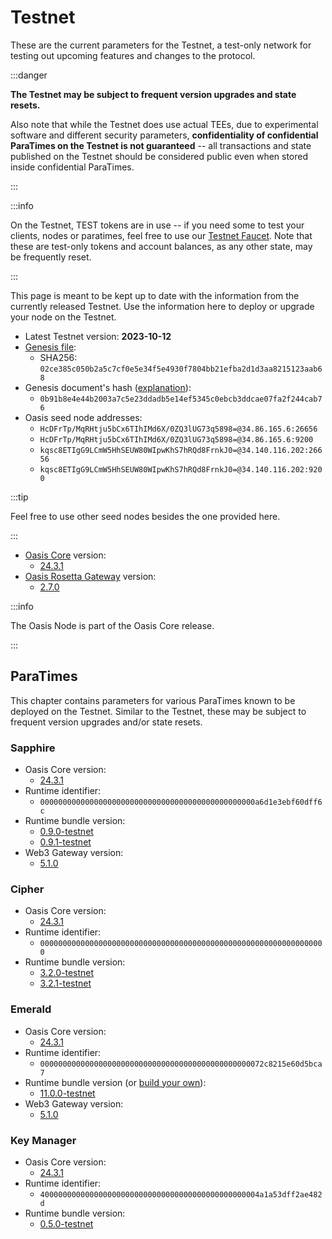 # Testnet

These are the current parameters for the Testnet, a test-only network for
testing out upcoming features and changes to the protocol.

:::danger

**The Testnet may be subject to frequent version upgrades and state resets.**

Also note that while the Testnet does use actual TEEs, due to experimental
software and different security parameters, **confidentiality of confidential
ParaTimes on the Testnet is not guaranteed** -- all transactions and state
published on the Testnet should be considered public even when stored inside
confidential ParaTimes.

:::

:::info

On the Testnet, TEST tokens are in use -- if you need some to test your clients, nodes or paratimes, feel free to use our [Testnet Faucet](https://faucet.testnet.oasis.io). Note that these are test-only tokens and account balances, as any other state, may be frequently reset.

:::

This page is meant to be kept up to date with the information from the currently released Testnet. Use the information here to deploy or upgrade your node on the Testnet.

* Latest Testnet version: **2023-10-12**
* [Genesis file](https://github.com/oasisprotocol/testnet-artifacts/releases/download/2023-10-12/genesis.json):
  * SHA256: `02ce385c050b2a5c7cf0e5e34f5e4930f7804bb21efba2d1d3aa8215123aab68`
* Genesis document's hash ([explanation](../genesis-doc.md#genesis-file-vs-genesis-document)):
  * `0b91b8e4e44b2003a7c5e23ddadb5e14ef5345c0ebcb3ddcae07fa2f244cab76`
* Oasis seed node addresses:
  * `HcDFrTp/MqRHtju5bCx6TIhIMd6X/0ZQ3lUG73q5898=@34.86.165.6:26656`
  * `HcDFrTp/MqRHtju5bCx6TIhIMd6X/0ZQ3lUG73q5898=@34.86.165.6:9200`
  * `kqsc8ETIgG9LCmW5HhSEUW80WIpwKhS7hRQd8FrnkJ0=@34.140.116.202:26656`
  * `kqsc8ETIgG9LCmW5HhSEUW80WIpwKhS7hRQd8FrnkJ0=@34.140.116.202:9200`

:::tip

Feel free to use other seed nodes besides the one provided here.

:::

* [Oasis Core](https://github.com/oasisprotocol/oasis-core) version:
  * [24.3.1](https://github.com/oasisprotocol/oasis-core/releases/tag/v24.3.1)
* [Oasis Rosetta Gateway](https://github.com/oasisprotocol/oasis-rosetta-gateway) version:
  * [2.7.0](https://github.com/oasisprotocol/oasis-rosetta-gateway/releases/tag/v2.7.0)

:::info

The Oasis Node is part of the Oasis Core release.

:::

[handling network upgrades]: ../run-your-node/maintenance/handling-network-upgrades.md

## ParaTimes

This chapter contains parameters for various ParaTimes known to be deployed on the Testnet. Similar to the Testnet, these may be subject to frequent version upgrades and/or state resets.

### Sapphire

* Oasis Core version:
  * [24.3.1](https://github.com/oasisprotocol/oasis-core/releases/tag/v24.3.1)
* Runtime identifier:
  * `000000000000000000000000000000000000000000000000a6d1e3ebf60dff6c`
* Runtime bundle version:
  * [0.9.0-testnet](https://github.com/oasisprotocol/sapphire-paratime/releases/tag/v0.9.0-testnet)
  * [0.9.1-testnet](https://github.com/oasisprotocol/sapphire-paratime/releases/tag/v0.9.1-testnet)
* Web3 Gateway version:
  * [5.1.0](https://github.com/oasisprotocol/oasis-web3-gateway/releases/tag/v5.1.0)

### Cipher

* Oasis Core version:
  * [24.3.1](https://github.com/oasisprotocol/oasis-core/releases/tag/v24.3.1)
* Runtime identifier:
  * `0000000000000000000000000000000000000000000000000000000000000000`
* Runtime bundle version:
  * [3.2.0-testnet](https://github.com/oasisprotocol/cipher-paratime/releases/tag/v3.2.0-testnet)
  * [3.2.1-testnet](https://github.com/oasisprotocol/cipher-paratime/releases/tag/v3.2.1-testnet)

### Emerald

* Oasis Core version:
  * [24.3.1](https://github.com/oasisprotocol/oasis-core/releases/tag/v24.3.1)
* Runtime identifier:
  * `00000000000000000000000000000000000000000000000072c8215e60d5bca7`
* Runtime bundle version (or [build your own](https://github.com/oasisprotocol/emerald-paratime/tree/v11.0.0-testnet#building)):
  * [11.0.0-testnet](https://github.com/oasisprotocol/emerald-paratime/releases/tag/v11.0.0-testnet)
* Web3 Gateway version:
  * [5.1.0](https://github.com/oasisprotocol/oasis-web3-gateway/releases/tag/v5.1.0)

### Key Manager

* Oasis Core version:
  * [24.3.1](https://github.com/oasisprotocol/oasis-core/releases/tag/v24.3.1)
* Runtime identifier:
  * `4000000000000000000000000000000000000000000000004a1a53dff2ae482d`
* Runtime bundle version:
  * [0.5.0-testnet](https://github.com/oasisprotocol/keymanager-paratime/releases/tag/v0.5.0-testnet)
